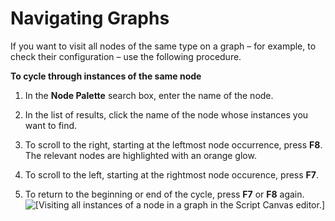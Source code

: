 # Navigating Graphs<a name="script-canvas-working-with-nodes-visiting-all-instances"></a>

If you want to visit all nodes of the same type on a graph – for example, to check their configuration – use the following procedure\.

**To cycle through instances of the same node**

1. In the **Node Palette** search box, enter the name of the node\.

1. In the list of results, click the name of the node whose instances you want to find\.

1. To scroll to the right, starting at the leftmost node occurrence, press **F8**\. The relevant nodes are highlighted with an orange glow\.

1. To scroll to the left, starting at the rightmost node occurence, press **F7**\.

1. To return to the beginning or end of the cycle, press **F7** or **F8** again\.  
![\[Visiting all instances of a node in a graph in the Script Canvas editor.\]](http://docs.aws.amazon.com/lumberyard/latest/userguide/images/scripting/script-canvas/script-canvas-working-with-nodes-22.gif)